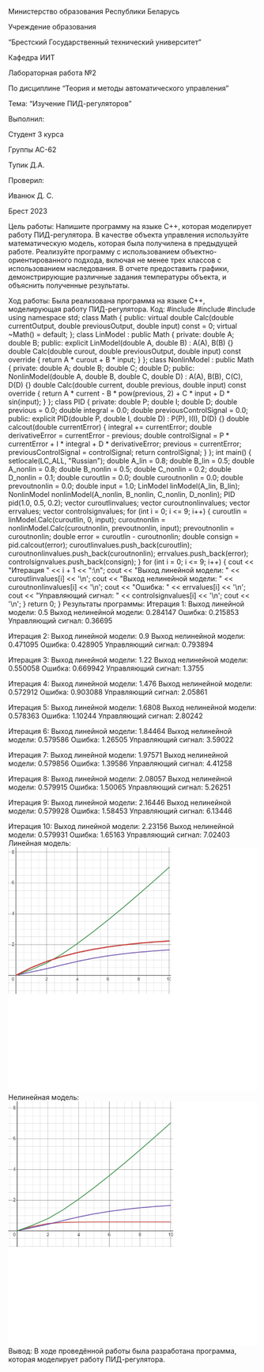 Министерство образования Республики Беларусь

Учреждение образования

“Брестский Государственный технический университет”

Кафедра ИИТ








Лабораторная работа №2

По дисциплине “Теория и методы автоматического управления”

Тема: “Изучение ПИД-регуляторов”






Выполнил:

Студент 3 курса

Группы АС-62

Тупик Д.А.

Проверил:

Иванюк Д. С.






Брест 2023

Цель работы:
Напишите программу на языке C++, которая моделирует работу ПИД-регулятора. В качестве объекта управления используйте математическую модель, которая была получилена в предыдущей работе. Реализуйте программу с использованием объектно-ориентированного подхода, включая не менее трех классов с использованием наследования. В отчете предоставить графики, демонстрирующие различные задания температуры объекта, и объяснить полученные результаты.

Ход работы: Была реализована программа на языке С++, моделирующая работу ПИД-регулятора.
Код:
#include <iostream>
#include <vector>
#include <cmath>
using namespace std;
class Math {
public:
	virtual double Calc(double currentOutput, double previousOutput, double input) const = 0;
	virtual ~Math() = default;
};
class LinModel : public Math {
private:
	double A;
	double B;
public:
	explicit LinModel(double A, double B) : A(A), B(B) {}
	double Calc(double curout, double previousOutput, double input) const override {
		return A * curout + B * input;
	}
};
class NonlinModel : public Math {
private:
	double A;
	double B;
	double C;
	double D;
public:
	NonlinModel(double A, double B, double C, double D)
		: A(A), B(B), C(C), D(D) {}
	double Calc(double current, double previous, double input) const override {
		return A * current - B * pow(previous, 2) + C * input + D * sin(input);
	}
};
class PID {
private:
	double P;
	double I;
	double D;
	double previous = 0.0;
	double integral = 0.0;
	double previousControlSignal = 0.0;
public:
	explicit PID(double P, double I, double D)
		: P(P), I(I), D(D) {}
	double calcout(double currentError) {
		integral += currentError;
		double derivativeError = currentError - previous;
		double controlSignal = P * currentError + I * integral + D * derivativeError;
		previous = currentError;
		previousControlSignal = controlSignal;
		return controlSignal;
	}
};
int main() {
	setlocale(LC_ALL, "Russian");
	double A_lin = 0.8;
	double B_lin = 0.5;
	double A_nonlin = 0.8;
	double B_nonlin = 0.5;
	double C_nonlin = 0.2;
	double D_nonlin = 0.1;
	double curoutlin = 0.0;
	double curoutnonlin = 0.0;
	double prevoutnonlin = 0.0;
	double input = 1.0;
	LinModel linModel(A_lin, B_lin);
	NonlinModel nonlinModel(A_nonlin, B_nonlin, C_nonlin, D_nonlin);
	PID pid(1.0, 0.5, 0.2);
	vector<double> curoutlinvalues;
	vector<double> curoutnonlinvalues;
	vector<double> errvalues;
	vector<double> controlsignvalues;
	for (int i = 0; i <= 9; i++) {
		curoutlin = linModel.Calc(curoutlin, 0, input);
		curoutnonlin = nonlinModel.Calc(curoutnonlin, prevoutnonlin, input);
		prevoutnonlin = curoutnonlin;
		double error = curoutlin - curoutnonlin;
		double consign = pid.calcout(error);
		curoutlinvalues.push_back(curoutlin);
		curoutnonlinvalues.push_back(curoutnonlin);
		errvalues.push_back(error);
		controlsignvalues.push_back(consign);
	}
	for (int i = 0; i <= 9; i++) {
		cout << "Итерация " << i + 1 << ":\n";
		cout << "Выход линейной модели: " << curoutlinvalues[i] << '\n';
		cout << "Выход нелинейной модели: " << curoutnonlinvalues[i] << '\n';
		cout << "Ошибка: " << errvalues[i] << '\n';
		cout << "Управляющий сигнал: " << controlsignvalues[i] << '\n';
		cout << '\n';
	}
	return 0;
}
Результаты программы:
Итерация 1:
Выход линейной модели: 0.5
Выход нелинейной модели: 0.284147
Ошибка: 0.215853
Управляющий сигнал: 0.36695

Итерация 2:
Выход линейной модели: 0.9
Выход нелинейной модели: 0.471095
Ошибка: 0.428905
Управляющий сигнал: 0.793894

Итерация 3:
Выход линейной модели: 1.22
Выход нелинейной модели: 0.550058
Ошибка: 0.669942
Управляющий сигнал: 1.3755

Итерация 4:
Выход линейной модели: 1.476
Выход нелинейной модели: 0.572912
Ошибка: 0.903088
Управляющий сигнал: 2.05861

Итерация 5:
Выход линейной модели: 1.6808
Выход нелинейной модели: 0.578363
Ошибка: 1.10244
Управляющий сигнал: 2.80242

Итерация 6:
Выход линейной модели: 1.84464
Выход нелинейной модели: 0.579586
Ошибка: 1.26505
Управляющий сигнал: 3.59022

Итерация 7:
Выход линейной модели: 1.97571
Выход нелинейной модели: 0.579856
Ошибка: 1.39586
Управляющий сигнал: 4.41258

Итерация 8:
Выход линейной модели: 2.08057
Выход нелинейной модели: 0.579915
Ошибка: 1.50065
Управляющий сигнал: 5.26251

Итерация 9:
Выход линейной модели: 2.16446
Выход нелинейной модели: 0.579928
Ошибка: 1.58453
Управляющий сигнал: 6.13446

Итерация 10:
Выход линейной модели: 2.23156
Выход нелинейной модели: 0.579931
Ошибка: 1.65163
Управляющий сигнал: 7.02403
Линейная модель:
![Alt text](Linear_model.png)
Нелинейная модель:
![Alt text](Nonlinear_model.png)
Вывод: В ходе проведённой работы была разработана программа, которая моделирует работу ПИД-регулятора.
